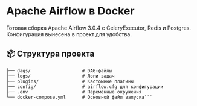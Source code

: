 # Apache Airflow в Docker

Готовая сборка Apache Airflow 3.0.4 с CeleryExecutor, Redis и Postgres. Конфигурация вынесена в проект для удобства.

## 📦 Структура проекта

```airflow-docker-setup/
├── dags/                   # DAG-файлы 
├── logs/                   # Логи задач 
├── plugins/                # Кастомные плагины
├── config/                 # airflow.cfg для конфигурации 
├── .env                    # Переменные окружения 
└── docker-compose.yml      # Основной файл запуска```
